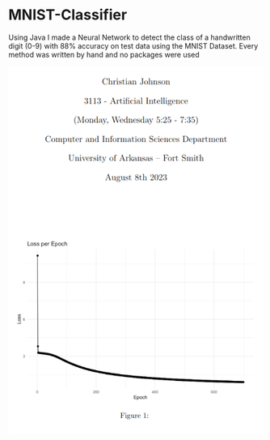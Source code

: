 # MNIST-Classifier
Using Java I made a Neural Network to detect the class of a handwritten digit (0-9) with 88% accuracy on test data using the MNIST Dataset. Every method was written by hand and no packages were used

<p align="center">
  <img width="auto" height="auto" src="https://github.com/cjohns26/MNIST-Classifier/blob/main/MNIST-Classifier/pictures/loss_per_epoch.png">
</p>
